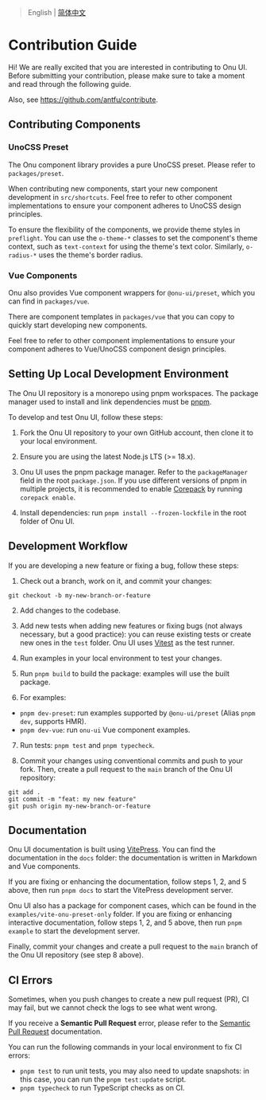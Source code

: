 > English | [简体中文](./CONTRIBUTING.zh-cn.md)

# Contribution Guide

Hi! We are really excited that you are interested in contributing to Onu UI. Before submitting your contribution, please make sure to take a moment and read through the following guide.

Also, see https://github.com/antfu/contribute.

## Contributing Components

### UnoCSS Preset
The Onu component library provides a pure UnoCSS preset. Please refer to `packages/preset`.

When contributing new components, start your new component development in `src/shortcuts`. Feel free to refer to other component implementations to ensure your component adheres to UnoCSS design principles.

To ensure the flexibility of the components, we provide theme styles in `preflight`. You can use the `o-theme-*` classes to set the component's theme context, such as `text-context` for using the theme's text color. Similarly, `o-radius-*` uses the theme's border radius.

### Vue Components

Onu also provides Vue component wrappers for `@onu-ui/preset`, which you can find in `packages/vue`.

There are component templates in `packages/vue` that you can copy to quickly start developing new components.

Feel free to refer to other component implementations to ensure your component adheres to Vue/UnoCSS component design principles.

## Setting Up Local Development Environment

The Onu UI repository is a monorepo using pnpm workspaces. The package manager used to install and link dependencies must be [pnpm](https://pnpm.io/).

To develop and test Onu UI, follow these steps:

1. Fork the Onu UI repository to your own GitHub account, then clone it to your local environment.

2. Ensure you are using the latest Node.js LTS (>= 18.x).

3. Onu UI uses the pnpm package manager. Refer to the `packageManager` field in the root `package.json`. If you use different versions of pnpm in multiple projects, it is recommended to enable [Corepack](https://github.com/nodejs/corepack) by running `corepack enable`.

4. Install dependencies: run `pnpm install --frozen-lockfile` in the root folder of Onu UI.

## Development Workflow

If you are developing a new feature or fixing a bug, follow these steps:

1. Check out a branch, work on it, and commit your changes:
```shell
git checkout -b my-new-branch-or-feature
```

2. Add changes to the codebase.

3. Add new tests when adding new features or fixing bugs (not always necessary, but a good practice): you can reuse existing tests or create new ones in the `test` folder. Onu UI uses [Vitest](https://vitest.dev/) as the test runner.

4. Run examples in your local environment to test your changes.

5. Run `pnpm build` to build the package: examples will use the built package.

6. For examples:
  - `pnpm dev-preset`: run examples supported by `@onu-ui/preset` (Alias `pnpm dev`, supports HMR).
  - `pnpm dev-vue`: run `onu-ui` Vue component examples.

7. Run tests: `pnpm test` and `pnpm typecheck`.

8. Commit your changes using conventional commits and push to your fork. Then, create a pull request to the `main` branch of the Onu UI repository:
```shell
git add .
git commit -m "feat: my new feature"
git push origin my-new-branch-or-feature
```

## Documentation

Onu UI documentation is built using [VitePress](https://vitepress.vuejs.org/). You can find the documentation in the `docs` folder: the documentation is written in Markdown and Vue components.

If you are fixing or enhancing the documentation, follow steps 1, 2, and 5 above, then run `pnpm docs` to start the VitePress development server.

Onu UI also has a package for component cases, which can be found in the `examples/vite-onu-preset-only` folder. If you are fixing or enhancing interactive documentation, follow steps 1, 2, and 5 above, then run `pnpm example` to start the development server.

Finally, commit your changes and create a pull request to the `main` branch of the Onu UI repository (see step 8 above).

## CI Errors

Sometimes, when you push changes to create a new pull request (PR), CI may fail, but we cannot check the logs to see what went wrong.

If you receive a **Semantic Pull Request** error, please refer to the [Semantic Pull Request](https://www.conventionalcommits.org/en/v1.0.0/#summary) documentation.

You can run the following commands in your local environment to fix CI errors:
- `pnpm test` to run unit tests, you may also need to update snapshots: in this case, you can run the `pnpm test:update` script.
- `pnpm typecheck` to run TypeScript checks as on CI.
